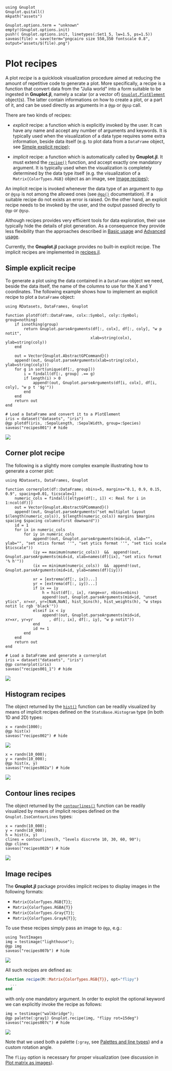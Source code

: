 ```@setup abc
using Gnuplot
Gnuplot.quitall()
mkpath("assets")

Gnuplot.options.term = "unknown"
empty!(Gnuplot.options.init)
push!( Gnuplot.options.init, linetypes(:Set1_5, lw=1.5, ps=1.5))
saveas(file) = save(term="pngcairo size 550,350 fontscale 0.8", output="assets/$(file).png")
```


# Plot recipes

A plot *recipe* is a quicklook visualization procedure aimed at reducing the amount of repetitive code to generate a plot.  More specifically, a recipe is a function that convert data from the "Julia world" into a form suitable to be ingested in **Gnuplot.jl**, namely a scalar (or a vector of) [`Gnuplot.PlotElement`](@ref) object(s).  The latter contain informations on how to create a plot, or a part of it, and can be used directly as arguments in a `@gp` or `@gsp` call.

There are two kinds of recipes:

- *explicit* recipe: a function which is explicitly invoked by the user.  It can have any name and accept any number of arguments and keywords.  It is typically used when the visualization of a data type requires some extra information, beside data itself (e.g. to plot data from a `DataFrame` object, see [Simple explicit recipe](@ref));

- *implicit* recipe: a function which is automatically called by **Gnuplot.jl**.  It must extend the [`recipe()`](@ref) function, and accept exactly one mandatory argument.  It is typically used when the visualization is completely determined by the data type itself (e.g. the visualization of a `Matrix{ColorTypes.RGB}` object as an image, see [Image recipes](@ref));

An implicit recipe is invoked whenever the data type of an argument to `@gp` or `@gsp` is not among the allowed ones (see [`@gp()`](@ref) documentation).  If a suitable recipe do not exists an error is raised.  On the other hand, an explicit recipe needs to be invoked by the user, and the output passed directly to `@gp` or `@gsp`.

Although recipes provides very efficient tools for data exploration, their use typically hide the details of plot generation.  As a consequence they provide less flexibility than the approaches described in [Basic usage](@ref) and [Advanced usage](@ref).

Currently, the **Gnuplot.jl** package provides no built-in explicit recipe.  The implicit recipes are implemented in [recipes.jl](https://github.com/gcalderone/Gnuplot.jl/blob/master/src/recipes.jl).



## Simple explicit recipe

To generate a plot using the data contained in a `DataFrame` object we need, beside the data itself, the name of the columns to use for the X and Y coordinates.  The following example shows how to implement an explicit recipe to plot a `DataFrame` object:
```@example abc
using RDatasets, DataFrames, Gnuplot

function plotdf(df::DataFrame, colx::Symbol, coly::Symbol; group=nothing)
    if isnothing(group)
        return Gnuplot.parseArguments(df[:, colx], df[:, coly], "w p notit",
                                     xlab=string(colx), ylab=string(coly))
    end

    out = Vector{Gnuplot.AbstractGPCommand}()
	append!(out, Gnuplot.parseArguments(xlab=string(colx), ylab=string(coly)))
    for g in sort(unique(df[:, group]))
        i = findall(df[:, group] .== g)
        if length(i) > 0
            append!(out, Gnuplot.parseArguments(df[i, colx], df[i, coly], "w p t '$g'"))
        end
    end
    return out
end

# Load a DataFrame and convert it to a PlotElement
iris = dataset("datasets", "iris")
@gp plotdf(iris, :SepalLength, :SepalWidth, group=:Species)
saveas("recipes001") # hide
```
![](assets/recipes001.png)


## Corner plot recipe

The following is a slightly more complex example illustrating how to generate a corner plot:
```@example abc
using RDatasets, DataFrames, Gnuplot

function cornerplot(df::DataFrame; nbins=5, margins="0.1, 0.9, 0.15, 0.9", spacing=0.01, ticscale=1)
    numeric_cols = findall([eltype(df[:, i]) <: Real for i in 1:ncol(df)])
    out = Vector{Gnuplot.AbstractGPCommand}()
    append!(out, Gnuplot.parseArguments("set multiplot layout $(length(numeric_cols)), $(length(numeric_cols)) margins $margins spacing $spacing columnsfirst downward"))
    id = 1
    for ix in numeric_cols
        for iy in numeric_cols
			append!(out, Gnuplot.parseArguments(mid=id, xlab="", ylab="", "set xtics format ''", "set ytics format ''", "set tics scale $ticscale"))
            (iy == maximum(numeric_cols))  &&  append!(out, Gnuplot.parseArguments(mid=id, xlab=names(df)[ix], "set xtics format '% h'"))
            (ix == minimum(numeric_cols))  &&  append!(out, Gnuplot.parseArguments(mid=id, ylab=names(df)[iy]))

            xr = [extrema(df[:, ix])...]
            yr = [extrema(df[:, iy])...]
            if ix == iy
                h = hist(df[:, ix], range=xr, nbins=nbins)
                append!(out, Gnuplot.parseArguments(mid=id, "unset ytics", xr=xr, yr=[NaN,NaN], hist_bins(h), hist_weights(h), "w steps notit lc rgb 'black'"))
            elseif ix < iy
                append!(out, Gnuplot.parseArguments(mid=id,                xr=xr, yr=yr       , df[:, ix], df[:, iy], "w p notit"))
            end
            id += 1
        end
    end
    return out
end

# Load a DataFrame and generate a cornerplot
iris = dataset("datasets", "iris")
@gp cornerplot(iris)
saveas("recipes001_1") # hide
```
![](assets/recipes001_1.png)


## Histogram recipes
The object returned by the [`hist()`](@ref) function can be readily visualized by means of implicit recipes defined on the `StatsBase.Histogram` type (in both 1D and 2D) types:

```@example abc
x = randn(1000);
@gp hist(x)
saveas("recipes002") # hide
```
![](assets/recipes002.png)


```@example abc
x = randn(10_000);
y = randn(10_000);
@gp hist(x, y)
saveas("recipes002a") # hide
```
![](assets/recipes002a.png)


## Contour lines recipes
The object returned by the [`contourlines()`](@ref) function can be readily visualized by means of implicit recipes defined on the `Gnuplot.IsoContourLines` types:
```@example abc
x = randn(10_000);
y = randn(10_000);
h = hist(x, y)
clines = contourlines(h, "levels discrete 10, 30, 60, 90");
@gp clines
saveas("recipes002b") # hide
```
![](assets/recipes002b.png)




## Image recipes

The **Gnuplot.jl** package provides implicit recipes to display images in the following formats:
- `Matrix{ColorTypes.RGB{T}}`;
- `Matrix{ColorTypes.RGBA{T}}`
- `Matrix{ColorTypes.Gray{T}}`;
- `Matrix{ColorTypes.GrayA{T}}`;

To use these recipes simply pass an image to `@gp`, e.g.:
```@example abc
using TestImages
img = testimage("lighthouse");
@gp img
saveas("recipes007b") # hide
```
![](assets/recipes007b.png)


All such recipes are defined as:
```julia
function recipe(M::Matrix{ColorTypes.RGB{T}}, opt="flipy")
  ...
end
```
with only one mandatory argument.  In order to exploit the optional keyword we can explicitly invoke the recipe as follows:
```@example abc
img = testimage("walkbridge");
@gp palette(:gray1) Gnuplot.recipe(img, "flipy rot=15deg")
saveas("recipes007c") # hide
```
![](assets/recipes007c.png)

Note that we used both a palette (`:gray`, see [Palettes and line types](@ref)) and a custom rotation angle.


The `flipy` option is necessary for proper visualization (see discussion in [Plot matrix as images](@ref)).
